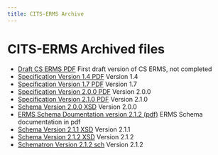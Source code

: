 ```yaml
---
title: CITS-ERMS Archive
---
```

CITS-ERMS Archived files
=======================

- [Draft CS ERMS PDF](./Draft_CS_ERMS.pdf)
  First draft version of CS ERMS, not completed
- [Specification Version 1.4 PDF](./SMURF_SFSB_v1.4.pdf)
  Version 1.4
- [Specification Version 1.7 PDF](./SMURF_ERMS_v1.7.pdf)
  Version 1.7
- [Specification Version 2.0.0 PDF](./CSERMS_v2.0.0.pdf)
  Version 2.0.0
- [Specification Version 2.1.0 PDF](./CITS_ERMS_v2.1.0.pdf)
  Version 2.1.0
- [Schema Version 2.0.0 XSD](./ERMS_v2_0.xsd)
  Version 2.0.0
- [ERMS Schema Doumentation version 2.1.2 (pdf)](./ERMS_Schema_Documentation/pdf/ERMS.pdf)
  ERMS Schema documentation in pdf
- [Schema Version 2.1.1 XSD](./ERMS_v2_1_1.xsd)
  Version 2.1.1
- [Schema Version 2.1.2 XSD](./ERMS_v2_1_2.xsd)
  Version 2.1.2
- [Schematron Version 2.1.2 sch](./ERMS_v2_1_2.sch)
  Version 2.1.2
